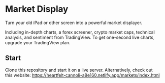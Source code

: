 <h1>Market Display</h1>
Turn your old iPad or other screen into a powerful market displayer.

<br>

Including in-depth charts, a forex screener, crypto market caps, technical analysis, and sentiment from TradingView. To get one-second live charts, upgrade your TradingView plan.

<h2>Start</h2>
Clone this repository and start it on a live server. Alternatively, check out this website: <a href = "https://heartfelt-cannoli-a8e160.netlify.app/markets/index.html">https://heartfelt-cannoli-a8e160.netlify.app/markets/index.html</a>
